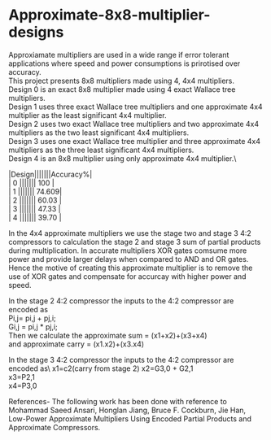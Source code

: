 # Approximate-8x8-multiplier-designs
Approxiamate multipliers are used in a wide range if error tolerant applications where speed and power consumptions is prirotised over accuracy.
\
This project presents 8x8 multipliers made using 4, 4x4 multipliers.\
Design 0 is an exact 8x8 multiplier made using 4 exact Wallace tree multipliers.\
Design 1 uses three exact Wallace tree multipliers and one approximate 4x4 multiplier as the least significant 4x4 multiplier.\
Design 2 uses two exact Wallace tree multipliers and two approximate 4x4 multipliers as the two least significant 4x4 multipliers.\
Design 3 uses one exact Wallace tree multiplier and three approximate 4x4 multipliers as the three least significant 4x4 multipliers.\
Design 4 is an 8x8 multiplier using only approximate 4x4 multiplier.\

|Design|||||||Accuracy%|\
|   0   |||||||  100   |\
|   1   |||||||  74.609|\
|   2   |||||||  60.03 |\
|   3   |||||||  47.33 |\
|   4   |||||||  39.70 |

In the 4x4 approximate multipliers we use the stage two and stage 3 4:2 compressors to calculation the stage 2 and stage 3 sum of partial products during multiplication.
In accurate multipliers XOR gates comsume more power and provide larger delays when compared to AND and OR gates.\
Hence the motive of creating this approximate multiplier is to remove the use of XOR gates and compensate for accurcay with higher power and speed.

In the stage 2 4:2 compressor the inputs to the 4:2 compressor are encoded as\
Pi,j= pi,j + pj,i;\
Gi,j = pi,j * pj,i;\
Then we calculate the approximate sum = (x1+x2)+(x3+x4)\
and approximate carry = (x1.x2)+(x3.x4)

In the stage 3 4:2 compressor the inputs to the 4:2 compressor are encoded as\ x1=c2(carry from stage 2)
x2=G3,0 + G2,1\
x3=P2,1\
x4=P3,0

References- The following work has been done with reference to Mohammad Saeed Ansari, Honglan Jiang, Bruce F. Cockburn, Jie Han, Low-Power Approximate Multipliers Using Encoded Partial Products and Approximate Compressors.



